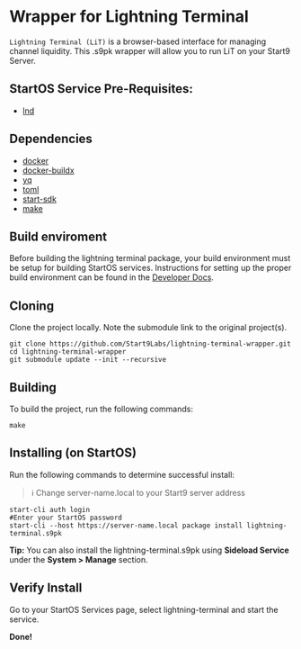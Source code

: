 # Wrapper for Lightning Terminal

`Lightning Terminal (LiT)` is a browser-based interface for managing channel liquidity. This .s9pk wrapper will allow you to run LiT on your Start9 Server.

## StartOS Service Pre-Requisites:

- [lnd](https://github.com/Start9Labs/lnd-wrapper)

## Dependencies

- [docker](https://docs.docker.com/get-docker)
- [docker-buildx](https://docs.docker.com/buildx/working-with-buildx/)
- [yq](https://mikefarah.gitbook.io/yq)
- [toml](https://crates.io/crates/toml-cli)
- [start-sdk](https://github.com/Start9Labs/start-os/tree/master/backend)
- [make](https://www.gnu.org/software/make/)

## Build enviroment

Before building the lightning terminal package, your build environment must be setup for building StartOS services. Instructions for setting up the proper build environment can be found in the [Developer Docs](https://docs.start9.com/latest/developer-docs/packaging).


## Cloning

Clone the project locally. Note the submodule link to the original project(s).

```
git clone https://github.com/Start9Labs/lightning-terminal-wrapper.git
cd lightning-terminal-wrapper
git submodule update --init --recursive
```

## Building

To build the project, run the following commands:

```
make
```

## Installing (on StartOS)

Run the following commands to determine successful install:
> :information_source: Change server-name.local to your Start9 server address

```
start-cli auth login
#Enter your StartOS password
start-cli --host https://server-name.local package install lightning-terminal.s9pk
```
**Tip:** You can also install the lightning-terminal.s9pk using **Sideload Service** under the **System > Manage** section.

## Verify Install

Go to your StartOS Services page, select lightning-terminal and start the service.

**Done!** 
